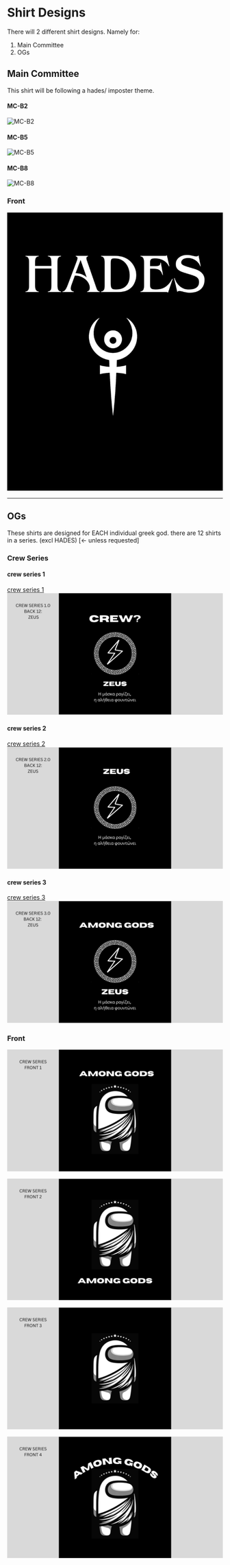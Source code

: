 # Shirt Designs

There will 2 different shirt designs. Namely for:
1. Main Committee
2. OGs

## Main Committee
This shirt will be following a hades/ imposter theme.

#### MC-B2

![MC-B2](./drafts/MC-B2/MC-B2.jpg)

#### MC-B5

![MC-B5](./drafts/MC-B5/MC-B5.jpg)

#### MC-B8

![MC-B8](./drafts/MC-B8/MC-B8.jpg)

### Front

![MC-F1](./drafts/Front/MC-F1.jpg)

---

## OGs
These shirts are designed for EACH individual greek god. there are 12 shirts in a series. (excl HADES) [<- unless requested]

### Crew Series

#### crew series 1

[crew series 1](./crew-series-1)
![crew series 1](./drafts/crew-series-1/12-ZEUS.png)

#### crew series 2

[crew series 2](./crew-series-2)
![crew series 2](./drafts/crew-series-2/12-ZEUS.png)

#### crew series 3

[crew series 3](./crew-series-3)
![crew series 3](./drafts/crew-series-3/12-ZEUS.png)

### Front

![crew-series-front-1](./drafts/crew-series-front/csf-1.png)

![crew-series-front-2](./drafts/crew-series-front/csf-2.png)

![crew-series-front-3](./drafts/crew-series-front/csf-3.png)

![crew-series-front-4](./drafts/crew-series-front/csf-4.png)

